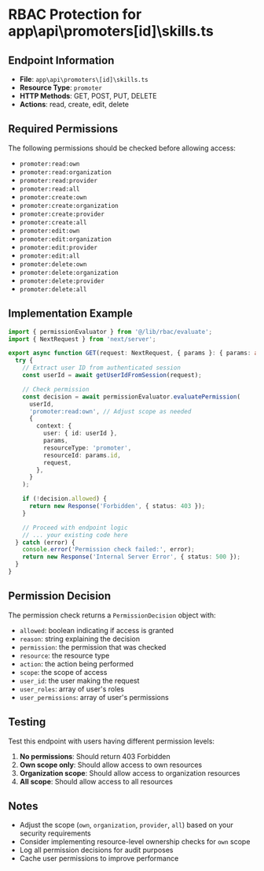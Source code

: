 # RBAC Protection for app\api\promoters\[id]\skills.ts

## Endpoint Information

- **File**: `app\api\promoters\[id]\skills.ts`
- **Resource Type**: `promoter`
- **HTTP Methods**: GET, POST, PUT, DELETE
- **Actions**: read, create, edit, delete

## Required Permissions

The following permissions should be checked before allowing access:

- `promoter:read:own`
- `promoter:read:organization`
- `promoter:read:provider`
- `promoter:read:all`
- `promoter:create:own`
- `promoter:create:organization`
- `promoter:create:provider`
- `promoter:create:all`
- `promoter:edit:own`
- `promoter:edit:organization`
- `promoter:edit:provider`
- `promoter:edit:all`
- `promoter:delete:own`
- `promoter:delete:organization`
- `promoter:delete:provider`
- `promoter:delete:all`

## Implementation Example

```typescript
import { permissionEvaluator } from '@/lib/rbac/evaluate';
import { NextRequest } from 'next/server';

export async function GET(request: NextRequest, { params }: { params: any }) {
  try {
    // Extract user ID from authenticated session
    const userId = await getUserIdFromSession(request);

    // Check permission
    const decision = await permissionEvaluator.evaluatePermission(
      userId,
      'promoter:read:own', // Adjust scope as needed
      {
        context: {
          user: { id: userId },
          params,
          resourceType: 'promoter',
          resourceId: params.id,
          request,
        },
      }
    );

    if (!decision.allowed) {
      return new Response('Forbidden', { status: 403 });
    }

    // Proceed with endpoint logic
    // ... your existing code here
  } catch (error) {
    console.error('Permission check failed:', error);
    return new Response('Internal Server Error', { status: 500 });
  }
}
```

## Permission Decision

The permission check returns a `PermissionDecision` object with:

- `allowed`: boolean indicating if access is granted
- `reason`: string explaining the decision
- `permission`: the permission that was checked
- `resource`: the resource type
- `action`: the action being performed
- `scope`: the scope of access
- `user_id`: the user making the request
- `user_roles`: array of user's roles
- `user_permissions`: array of user's permissions

## Testing

Test this endpoint with users having different permission levels:

1. **No permissions**: Should return 403 Forbidden
2. **Own scope only**: Should allow access to own resources
3. **Organization scope**: Should allow access to organization resources
4. **All scope**: Should allow access to all resources

## Notes

- Adjust the scope (`own`, `organization`, `provider`, `all`) based on your security requirements
- Consider implementing resource-level ownership checks for `own` scope
- Log all permission decisions for audit purposes
- Cache user permissions to improve performance
